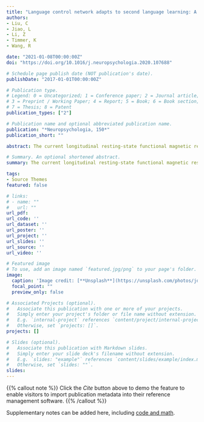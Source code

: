 ```yaml
---
title: "Language control network adapts to second language learning: A longitudinal rs-fMRI study"
authors:
- Liu, C
- Jiao, L
- Li, Z
- Timmer, K
- Wang, R 

date: "2021-01-08T00:00:00Z"
doi: "https://doi.org/10.1016/j.neuropsychologia.2020.107688"

# Schedule page publish date (NOT publication's date).
publishDate: "2017-01-01T00:00:00Z"

# Publication type.
# Legend: 0 = Uncategorized; 1 = Conference paper; 2 = Journal article;
# 3 = Preprint / Working Paper; 4 = Report; 5 = Book; 6 = Book section;
# 7 = Thesis; 8 = Patent
publication_types: ["2"]

# Publication name and optional abbreviated publication name.
publication: "*Neuropsychologia, 150*"
publication_short: ""

abstract: The current longitudinal resting-state functional magnetic resonance imaging study examined changes in language control network after one year of L2 English classroom learning. A group of Chinese college freshmen majoring in English underwent two scans, one before (i.e., Session 1) and one after (i.e., Session 2) the one-year L2 courses. Learners' language control abilities were assessed via a behavioral language switching task. Our graph theory and functional connectivity analyses revealed that with increased exposure to the L2, nodal betweenness in language control areas, such as the dorsal anterior cingulate cortex (dACC), decreased and connectivity between dACC and pre-supplementary motor area (pre-SMA) increased. Critically, these neural changes were correlated with participants' behavioral performance on the language switching task. Taken together, these findings suggest that the language control network in resting brain could be modulated by long-term L2 learning in a naturalistic classroom setting, and that the dACC/pre-SMA complex appears to play a critical role in language control.

# Summary. An optional shortened abstract.
summary: The current longitudinal resting-state functional magnetic resonance imaging study examined changes in language control network after one year of L2 English classroom learning...

tags:
- Source Themes
featured: false

# links:
# - name: ""
#   url: ""
url_pdf: 
url_code: ''
url_dataset: ''
url_poster: ''
url_project: ''
url_slides: ''
url_source: ''
url_video: ''

# Featured image
# To use, add an image named `featured.jpg/png` to your page's folder. 
image:
  caption: 'Image credit: [**Unsplash**](https://unsplash.com/photos/jdD8gXaTZsc)'
  focal_point: ""
  preview_only: false

# Associated Projects (optional).
#   Associate this publication with one or more of your projects.
#   Simply enter your project's folder or file name without extension.
#   E.g. `internal-project` references `content/project/internal-project/index.md`.
#   Otherwise, set `projects: []`.
projects: []

# Slides (optional).
#   Associate this publication with Markdown slides.
#   Simply enter your slide deck's filename without extension.
#   E.g. `slides: "example"` references `content/slides/example/index.md`.
#   Otherwise, set `slides: ""`.
slides:
---
```


{{% callout note %}}
Click the *Cite* button above to demo the feature to enable visitors to import publication metadata into their reference management software.
{{% /callout %}}

Supplementary notes can be added here, including [code and math](https://sourcethemes.com/academic/docs/writing-markdown-latex/).
